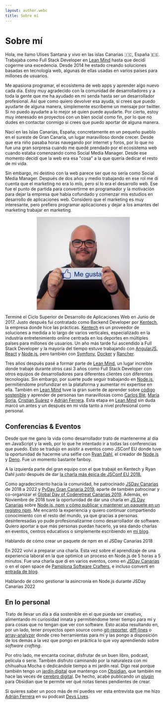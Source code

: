 ```yaml
---
layout: author.webc
title: Sobre mí
---
```


# Sobre mí

<tldr-section>

Hola, me llamo Ulises Santana y vivo en las islas Canarias 🇮🇨, España 🇪🇸. Trabajaba como Full Stack Developer en [Lean Mind](https://leanmind.es) hasta que decidí cogerme una excedencia. Desde 2014 he estado creando soluciones basadas en tecnología web, algunas de ellas usadas en varios países para millones de usuarios.

Me apasiona programar, el ecosistema de web apps y aprender algo nuevo cada día. Estoy muy agradecido con la comunidad de desarrolladores y a toda la gente que me ha ayudado en mi senda hasta ser un desarrollador profesional. Así que como quiero devolver esa ayuda, si crees que puedo ayudarte de alguna manera, simplemente escríbeme un mensaje por twitter. Si no puedo ayudarte a lo mejor sé quien puede ayudarte. Por cierto, estoy muy interesado en proyectos con un bien social como fin, por lo que no dudes en contactar conmigo si crees que puedo aportar de alguna manera.

</tldr-section>

Nací en las Islas Canarias, España; concretamente en un pequeño pueblo en el sureste de Gran Canaria, un lugar maravilloso donde crecer. Desde que era niño pasaba horas navegando por internet y foros, por lo que no fue una gran sorpresa cuando me quedé prendado por el ecosistema web cuando estaba comenzando como Social Media Manager. Desde ese momento decidí que la web era esa "cosa" a la que quería dedicar el resto de mi vida.

Sin embargo, mi destino con la web parece ser que no sería como Social Media Manager. Después de dos años y medio trabajando en ese rol me dí cuenta que el marketing no era lo mío, pero sí lo era el desarrollo web. Ese fue el punto de partida para convertirme en programador y la motivación para dejar la empresa que había cofundado y comenzar mis estudios en desarrollo de aplicaciones web. Considero que el marketing es muy interesante, pero prefiero programar aplicaciones y dejar a los amantes del marketing trabajar en marketing.

<img src="/assets/images/uli-social-media.jpg" 
  alt="Ulises en su época como Social Media Manager" 
  style="display: block;max-width:300px;margin: 0 auto;"/>

Terminé el Ciclo Superior de Desarrollo de Aplicaciones Web en Junio de 2017. Justo después fui contratado como Backend Developer por [Kentech](https://www.kentech-sp.es), la empresa donde hice las prácticas. [Kentech](https://www.kentech-sp.es) es un proveedor de soluciones a medida a lo largo de varios verticales, especializado en la industria entretenimiento online centrada en los deportes en múltiples países para millones de usuarios. Un año más tarde fui ascendido a Full Stack Developer y la mayoría del tiempo estuve trabajando con [AngularJS](https://angularjs.org), [React](https://reactjs.org) y [Node.js](https://nodejs.org), pero también con [Symfony](https://symfony.com/), [Docker](https://www.docker.com) y [Rancher](https://rancher.com).

Tres años después pasé a formar parte de [Lean Mind](https://leanmind.es), un lugar increíble donde trabajé durante otros casi 3 años como Full Stack Developer con otros equipos de desarrolladores para diferentes clientes con diferentes tecnologías. Sin embargo, por suerte pude seguir trabajando en [Node.js](https://nodejs.org), permitiéndome profundizar en la plataforma y aumentar mi expertise en ella. También en [Lean Mind](https://leanmind.es) tuve la gran suerte de aprender sobre [código sostenible](https://savvily.es/libros/codigo-sostenible/) y aprender de personas tan maravillosas como [Carlos Blé](https://www.carlosble.com/), [María Soria](https://mariasoria.dev/), [Cristian Suárez](https://criskrus.com/) o [Adrián Ferrera](https://adrianferrera.com). Esta etapa en [Lean Mind](https://leanmind.es) sin duda marcó un antes y un después en mi vida tanto a nivel profesional como personal.

## Conferencias & Eventos

Desde que me gano la vida como desarrollador trato de mantenerme al día en JavaScript y la web, por lo que he intentado ir a todas las conferencias que puedo. Esto se tradujo en asistir a eventos como JSConf EU donde tuve la oportunidad de hacerme una selfie con [Ryan Dahl](https://tinyclouds.org/), el creador de [Node.js](https://nodejs.org) y [Deno](https://deno.land). Fue un momento bastante fanboy.

<img-caption src="/assets/images/dahl.jpg" alt="En la JSConf 2018 con Ryan Dahl">
A la izquierda parte del gran equipo con el que trabajé en Kentech y Ryan Dahl justo después de dar <a href="https://www.youtube.com/watch?v=M3BM9TB-8yA" >la charla más épica de JSConf EU 2018.</a>
</img-caption>

Como agradecimiento hacia la comunidad, he patrocinado  [JSDay Canarias](https://jsdaycanarias.com) de 2018 a 2022 y [PyDay Gran Canaria 2019](https://pythoncanarias.es/events/pydaygc19), aparte de también patrocinar y co-organizar el [Global Day of Coderetreat Canarias 2019](https://twitter.com/GDCR_Canarias). Además, en Noviembre de 2018 tuve la oportunidad de dar una charla en [JS Day Canarias](https://2018.jsdaycanarias.com) sobre [Node.js, npm y cómo publicar y mantener un paquete en un registro npm](https://www.youtube.com/watch?v=Joqdb-oZjC8). Me encantó la experiencia y quiero continuar compartiendo conocimiento con el resto del mundo, ya que gracias a personas desinteresadas yo pude profesionalizarme como desarrollador de software. Quiero aportar a que más personas puedan hacerlo, ya sea dando charlas en eventos, centros educativos o simplemente escribiendo en [mi blog](/blog).

<img-caption src="/assets/images/jsdaycanarias2018.jpg" alt="Foto de Ulises dando una charla en JSDay Canarias de 2018">
Hablando de cómo crear un paquete de npm en el JSDay Canarias 2018
</img-caption>

En 2022 volví a preparar una charla. Esta vez sobre el aprendizaje de una experiencia laboral en la que optimicé un proceso en Node.js de 5 horas a 5 minutos. Fue una charla que di en varios eventos, como en [JSDay Canarias](https://youtu.be/V4sXNlzJIy8) o en el open space de [Pamplona Software Crafters](/blog/2022/pamplona-software-crafters-2022/), e incluso convertí en [entrada de blog](/blog/2022/como-pase-un-proceso-en-nodejs-de-5-horas-a-5-minutos).

<img-caption src="/assets/images/jsdaycanarias2022.jpeg" alt="Foto de Ulises dando una charla en JSDay Canarias de 2022">
Hablando de cómo gestionar la asincronía en Node.js durante JSDay Canarias 2022
</img-caption>

## En lo personal

Trato de llevar un día a día sostenible en el que pueda ser creativo, alimentando mi curiosidad innata y permitiéndome tener tiempo para mí y para cosas que no tengan que ver con software. Esto acaba resultando en, por un lado, tener proyectos open source como [git-reporter](https://www.npmjs.com/package/git-reporter), [diff-lines](https://www.npmjs.com/package/@ulisesantana/diff-lines) o [array-analyzer](https://ulisesantana.github.io/array-analyzer/) donde creo herramientas para mí y las pongo a disposición de los demás a la vez que pongo en práctica lo que voy aprendiendo sobre *software crafting*.

Por otro lado, me encanta cocinar, disfrutar de un buen libro, podcast, película o serie. También disfruto caminando por la naturaleza con mi chihuahua Mocha o dedicándole tiempo a mi jardín real. Digo real porque también tengo un [jardín digital](https://maggieappleton.com/garden-history) que mantengo con [Obsidian](https://obsidian.md/), que también me hace las veces de [cerebro digital](https://maggieappleton.com/basb). De hecho, acabé publicando un [plugin](https://github.com/ulisesantana/obsidian-pending-notes) para Obsidian que te permite ver qué notas tienes pendientes de crear.

Si quieres saber un poco más de mí puedes ver esta entrevista que me hizo [Adrián Ferrera](https://adrianferrera.com) en su podcast [Devs Lives](https://www.youtube.com/channel/UC8hcSq8ZoFG8hZrZ8XFC7Qw).

<youtube-video video-id="T9Frov6wS7U"></youtube-video>


